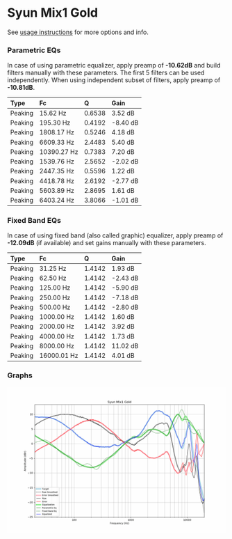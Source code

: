 # Syun Mix1 Gold
See [usage instructions](https://github.com/jaakkopasanen/AutoEq#usage) for more options and info.

### Parametric EQs
In case of using parametric equalizer, apply preamp of **-10.62dB** and build filters manually
with these parameters. The first 5 filters can be used independently.
When using independent subset of filters, apply preamp of **-10.81dB**.

| Type    | Fc          |      Q | Gain     |
|:--------|:------------|:-------|:---------|
| Peaking | 15.62 Hz    | 0.6538 | 3.52 dB  |
| Peaking | 195.30 Hz   | 0.4192 | -8.40 dB |
| Peaking | 1808.17 Hz  | 0.5246 | 4.18 dB  |
| Peaking | 6609.33 Hz  | 2.4483 | 5.40 dB  |
| Peaking | 10390.27 Hz | 0.7383 | 7.20 dB  |
| Peaking | 1539.76 Hz  | 2.5652 | -2.02 dB |
| Peaking | 2447.35 Hz  | 0.5596 | 1.22 dB  |
| Peaking | 4418.78 Hz  | 2.6192 | -2.77 dB |
| Peaking | 5603.89 Hz  | 2.8695 | 1.61 dB  |
| Peaking | 6403.24 Hz  | 3.8066 | -1.01 dB |

### Fixed Band EQs
In case of using fixed band (also called graphic) equalizer, apply preamp of **-12.09dB**
(if available) and set gains manually with these parameters.

| Type    | Fc          |      Q | Gain     |
|:--------|:------------|:-------|:---------|
| Peaking | 31.25 Hz    | 1.4142 | 1.93 dB  |
| Peaking | 62.50 Hz    | 1.4142 | -2.43 dB |
| Peaking | 125.00 Hz   | 1.4142 | -5.90 dB |
| Peaking | 250.00 Hz   | 1.4142 | -7.18 dB |
| Peaking | 500.00 Hz   | 1.4142 | -2.80 dB |
| Peaking | 1000.00 Hz  | 1.4142 | 1.60 dB  |
| Peaking | 2000.00 Hz  | 1.4142 | 3.92 dB  |
| Peaking | 4000.00 Hz  | 1.4142 | 1.73 dB  |
| Peaking | 8000.00 Hz  | 1.4142 | 11.02 dB |
| Peaking | 16000.01 Hz | 1.4142 | 4.01 dB  |

### Graphs
![](./Syun%20Mix1%20Gold.png)